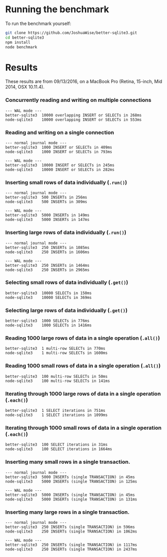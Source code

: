 # Running the benchmark

To run the benchmark yourself:
```bash
git clone https://github.com/JoshuaWise/better-sqlite3.git
cd better-sqlite3
npm install
node benchmark
```

# Results

These results are from 09/13/2016, on a MacBook Pro (Retina, 15-inch, Mid 2014, OSX 10.11.4).

### Concurrently reading and writing on multiple connections
```
--- WAL mode ---
better-sqlite3	10000 overlapping INSERT or SELECTs in 268ms
node-sqlite3	10000 overlapping INSERT or SELECTs in 553ms
```

### Reading and writing on a single connection

```
--- normal journal mode ---
better-sqlite3	1000 INSERT or SELECTs in 409ms
node-sqlite3	1000 INSERT or SELECTs in 793ms

--- WAL mode ---
better-sqlite3	10000 INSERT or SELECTs in 245ms
node-sqlite3	10000 INSERT or SELECTs in 282ms
```

### Inserting small rows of data individually (`.run()`)
```
--- normal journal mode ---
better-sqlite3	500 INSERTs in 256ms
node-sqlite3	500 INSERTs in 309ms

--- WAL mode ---
better-sqlite3	5000 INSERTs in 149ms
node-sqlite3	5000 INSERTs in 147ms
```

### Inserting large rows of data individually (`.run()`)
```
--- normal journal mode ---
better-sqlite3	250 INSERTs in 1085ms
node-sqlite3	250 INSERTs in 1606ms

--- WAL mode ---
better-sqlite3	250 INSERTs in 1464ms
node-sqlite3	250 INSERTs in 2965ms
```

### Selecting small rows of data individually (`.get()`)
```
better-sqlite3	10000 SELECTs in 150ms
node-sqlite3	10000 SELECTs in 369ms
```

### Selecting large rows of data individually (`.get()`)
```
better-sqlite3	1000 SELECTs in 776ms
node-sqlite3	1000 SELECTs in 1416ms
```

### Reading 1000 large rows of data in a single operation (`.all()`)
```
better-sqlite3	1 multi-row SELECTs in 770ms
node-sqlite3	1 multi-row SELECTs in 1600ms
```

### Reading 1000 small rows of data in a single operation (`.all()`)
```
better-sqlite3	100 multi-row SELECTs in 50ms
node-sqlite3	100 multi-row SELECTs in 141ms
```

### Iterating through 1000 large rows of data in a single operation (`.each()`)
```
better-sqlite3	1 SELECT iterations in 751ms
node-sqlite3	1 SELECT iterations in 1099ms
```

### Iterating through 1000 small rows of data in a single operation (`.each()`)
```
better-sqlite3	100 SELECT iterations in 31ms
node-sqlite3	100 SELECT iterations in 1664ms
```

### Inserting many small rows in a single transaction.
```
--- normal journal mode ---
better-sqlite3	5000 INSERTs (single TRANSACTION) in 45ms
node-sqlite3	5000 INSERTs (single TRANSACTION) in 125ms

--- WAL mode ---
better-sqlite3	5000 INSERTs (single TRANSACTION) in 45ms
node-sqlite3	5000 INSERTs (single TRANSACTION) in 131ms
```

### Inserting many large rows in a single transaction.
```
--- normal journal mode ---
better-sqlite3	250 INSERTs (single TRANSACTION) in 596ms
node-sqlite3	250 INSERTs (single TRANSACTION) in 1062ms

--- WAL mode ---
better-sqlite3	250 INSERTs (single TRANSACTION) in 1117ms
node-sqlite3	250 INSERTs (single TRANSACTION) in 2437ms
```
